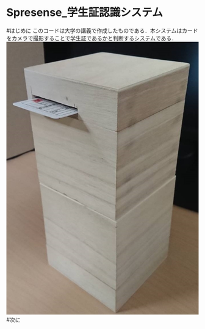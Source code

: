 # Spresense_学生証認識システム
#はじめに
このコードは大学の講義で作成したものである．本システムはカードをカメラで撮影することで学生証であるかと判断するシステムである．
![Test Image 1](/images_readme/外観図.jpg)
#次に

